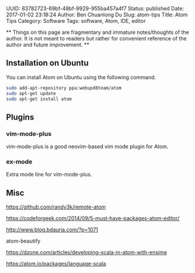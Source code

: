 UUID: 83782723-69bf-48bf-9929-955ba457a4f7
Status: published
Date: 2017-01-02 23:18:24
Author: Ben Chuanlong Du
Slug: atom-tips
Title: Atom Tips
Category: Software
Tags: software, Atom, IDE, editor

**
Things on this page are
fragmentary and immature notes/thoughts of the author.
It is not meant to readers
but rather for convenient reference of the author and future improvement.
**

## Installation on Ubuntu

You can install Atom on Ubuntu using the following command.
```bash
sudo add-apt-repository ppa:webupd8team/atom
sudo apt-get update
sudo apt-get install atom
```

## Plugins

### vim-mode-plus
vim-mode-plus is a good neovim-based vim mode plugin for Atom.

### ex-mode

Extra mode line for vim-mode-plus.

## Misc

https://github.com/randy3k/remote-atom

https://codeforgeek.com/2014/09/5-must-have-packages-atom-editor/


http://www.blog.bdauria.com/?p=1071

atom-beautify

https://dzone.com/articles/developing-scala-in-atom-with-ensime

https://atom.io/packages/language-scala

